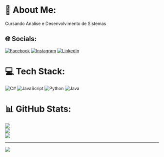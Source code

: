 # 💫 About Me:
Cursando Analise e Desenvolvimento de Sistemas


## 🌐 Socials:
[![Facebook](https://img.shields.io/badge/Facebook-%231877F2.svg?logo=Facebook&logoColor=white)](https://facebook.com/https://www.facebook.com/vitor.oliveira.169067) [![Instagram](https://img.shields.io/badge/Instagram-%23E4405F.svg?logo=Instagram&logoColor=white)](https://instagram.com/https://www.instagram.com/firmino_vo/) [![LinkedIn](https://img.shields.io/badge/LinkedIn-%230077B5.svg?logo=linkedin&logoColor=white)](https://linkedin.com/in/https://www.linkedin.com/in/vitor-firmino-de-oliveira-bb16b325b/) 

# 💻 Tech Stack:
![C#](https://img.shields.io/badge/c%23-%23239120.svg?style=flat-square&logo=csharp&logoColor=white) ![JavaScript](https://img.shields.io/badge/javascript-%23323330.svg?style=flat-square&logo=javascript&logoColor=%23F7DF1E) ![Python](https://img.shields.io/badge/python-3670A0?style=flat-square&logo=python&logoColor=ffdd54) ![Java](https://img.shields.io/badge/java-%23ED8B00.svg?style=flat-square&logo=openjdk&logoColor=white)
# 📊 GitHub Stats:
![](https://github-readme-stats.vercel.app/api?username=Vitif&theme=github_dark_dimmed&hide_border=false&include_all_commits=false&count_private=false)<br/>
![](https://nirzak-streak-stats.vercel.app/?user=Vitif&theme=github_dark_dimmed&hide_border=false)<br/>
![](https://github-readme-stats.vercel.app/api/top-langs/?username=Vitif&theme=github_dark_dimmed&hide_border=false&include_all_commits=false&count_private=false&layout=compact)

---
[![](https://visitcount.itsvg.in/api?id=Vitif&icon=0&color=0)](https://visitcount.itsvg.in)

<!-- Proudly created with GPRM ( https://gprm.itsvg.in ) -->